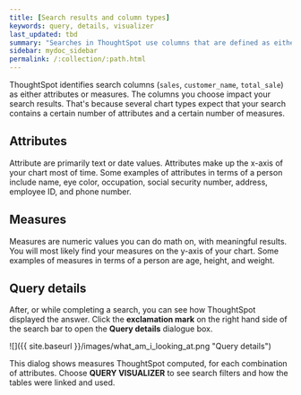 ```yaml
---
title: [Search results and column types]
keywords: query, details, visualizer
last_updated: tbd
summary: "Searches in ThoughtSpot use columns that are defined as either attributes or measures."
sidebar: mydoc_sidebar
permalink: /:collection/:path.html
---
```


ThoughtSpot identifies search columns (`sales`, `customer_name`, `total_sale`) as either attributes or measures. The columns you choose impact your search results.  That's because several chart types expect that your search contains a certain number of attributes and a certain number of measures.

## Attributes

Attribute are primarily text or date values. Attributes make up the x-axis of your chart most of time. Some examples of attributes in terms of a person include name, eye color, occupation, social security number, address, employee ID, and phone number.

## Measures

Measures are numeric values you can do math on, with meaningful results. You will most likely find your measures on the y-axis of your chart. Some examples of measures in terms of a person are age, height, and weight.

## Query details

After, or while completing a search, you can see how ThoughtSpot displayed the
answer. Click the **exclamation mark** on the right hand side of the search bar
to open the **Query details** dialogue box.

![]({{ site.baseurl }}/images/what_am_i_looking_at.png "Query details")

This dialog shows measures ThoughtSpot computed, for each combination of
attributes. Choose **QUERY VISUALIZER** to see search filters and how the tables
were linked and used.

